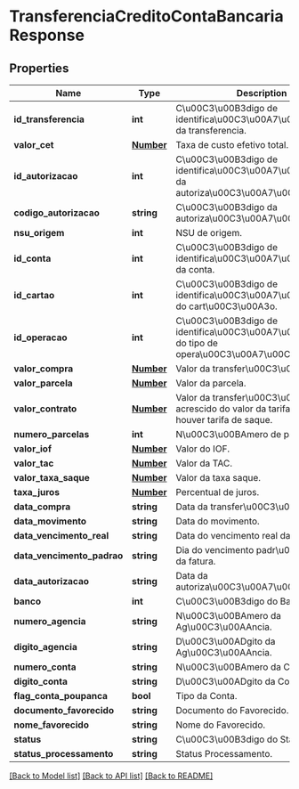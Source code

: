# TransferenciaCreditoContaBancariaResponse

## Properties
Name | Type | Description | Notes
------------ | ------------- | ------------- | -------------
**id_transferencia** | **int** | C\u00C3\u00B3digo de identifica\u00C3\u00A7\u00C3\u00A3o da transferencia. | [optional] 
**valor_cet** | [**Number**](Number.md) | Taxa de custo efetivo total. | [optional] 
**id_autorizacao** | **int** | C\u00C3\u00B3digo de identifica\u00C3\u00A7\u00C3\u00A3o da autoriza\u00C3\u00A7\u00C3\u00A3o. | [optional] 
**codigo_autorizacao** | **string** | C\u00C3\u00B3digo da autoriza\u00C3\u00A7\u00C3\u00A3o. | [optional] 
**nsu_origem** | **int** | NSU de origem. | [optional] 
**id_conta** | **int** | C\u00C3\u00B3digo de identifica\u00C3\u00A7\u00C3\u00A3o da conta. | [optional] 
**id_cartao** | **int** | C\u00C3\u00B3digo de identifica\u00C3\u00A7\u00C3\u00A3o do cart\u00C3\u00A3o. | [optional] 
**id_operacao** | **int** | C\u00C3\u00B3digo de identifica\u00C3\u00A7\u00C3\u00A3o do tipo de opera\u00C3\u00A7\u00C3\u00A3o. | [optional] 
**valor_compra** | [**Number**](Number.md) | Valor da transfer\u00C3\u00AAncia. | [optional] 
**valor_parcela** | [**Number**](Number.md) | Valor da parcela. | [optional] 
**valor_contrato** | [**Number**](Number.md) | Valor da transfer\u00C3\u00AAncia acrescido do valor da tarifa de saque se houver tarifa de saque. | [optional] 
**numero_parcelas** | **int** | N\u00C3\u00BAmero de parcelas. | [optional] 
**valor_iof** | [**Number**](Number.md) | Valor do IOF. | [optional] 
**valor_tac** | [**Number**](Number.md) | Valor da TAC. | [optional] 
**valor_taxa_saque** | [**Number**](Number.md) | Valor da taxa saque. | [optional] 
**taxa_juros** | [**Number**](Number.md) | Percentual de juros. | [optional] 
**data_compra** | **string** | Data da transfer\u00C3\u00AAncia. | [optional] 
**data_movimento** | **string** | Data do movimento. | [optional] 
**data_vencimento_real** | **string** | Data do vencimento real da fatura. | [optional] 
**data_vencimento_padrao** | **string** | Dia do vencimento padr\u00C3\u00A3o da fatura. | [optional] 
**data_autorizacao** | **string** | Data da autoriza\u00C3\u00A7\u00C3\u00A3o. | [optional] 
**banco** | **int** | C\u00C3\u00B3digo do Banco. | [optional] 
**numero_agencia** | **string** | N\u00C3\u00BAmero da Ag\u00C3\u00AAncia. | [optional] 
**digito_agencia** | **string** | D\u00C3\u00ADgito da Ag\u00C3\u00AAncia. | [optional] 
**numero_conta** | **string** | N\u00C3\u00BAmero da Conta. | [optional] 
**digito_conta** | **string** | D\u00C3\u00ADgito da Conta. | [optional] 
**flag_conta_poupanca** | **bool** | Tipo da Conta. | [optional] 
**documento_favorecido** | **string** | Documento do Favorecido. | [optional] 
**nome_favorecido** | **string** | Nome do Favorecido. | [optional] 
**status** | **string** | C\u00C3\u00B3digo do Status | [optional] 
**status_processamento** | **string** | Status Processamento. | [optional] 

[[Back to Model list]](../README.md#documentation-for-models) [[Back to API list]](../README.md#documentation-for-api-endpoints) [[Back to README]](../README.md)


